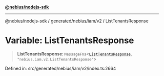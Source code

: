 [**@nebius/nodejs-sdk**](../../../../../README.md)

***

[@nebius/nodejs-sdk](../../../../../README.md) / [generated/nebius/iam/v2](../README.md) / ListTenantsResponse

# Variable: ListTenantsResponse

> **ListTenantsResponse**: `MessageFns`\<[`ListTenantsResponse`](../interfaces/ListTenantsResponse.md), `"nebius.iam.v2.ListTenantsResponse"`\>

Defined in: src/generated/nebius/iam/v2/index.ts:2664
